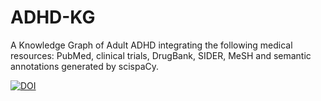 # ADHD-KG
A Knowledge Graph of Adult ADHD integrating the following medical resources: PubMed, clinical trials, DrugBank, SIDER, MeSH and semantic annotations generated by scispaCy.

[![DOI](https://zenodo.org/badge/576685932.svg)](https://zenodo.org/badge/latestdoi/576685932)

